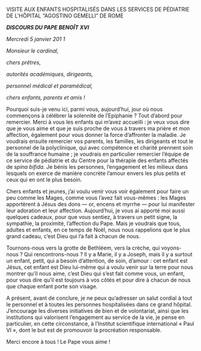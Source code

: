 VISITE AUX ENFANTS HOSPITALISÉS DANS LES SERVICES DE PÉDIATRIE DE L'HÔPITAL “AGOSTINO GEMELLI” DE ROME

***DISCOURS DU PAPE BENOÎT XVI***

*Mercredi 5 janvier 201* *1*

*Monsieur le cardinal,*

*chers prêtres,*

*autorités académiques, dirigeants,*

*personnel médical et paramédical,*

*chers enfants, parents et amis !*

Pourquoi suis-je venu ici, parmi vous, aujourd’hui, jour où nous commençons à célébrer la solennité de l’Epiphanie ? Tout d’abord pour remercier. Merci à vous les enfants qui m’avez accueilli : je veux vous dire que je vous aime et que je suis proche de vous à travers ma prière et mon affection, également pour vous donner la force d’affronter la maladie. Je voudrais ensuite remercier vos parents, les familles, les dirigeants et tout le personnel de la polyclinique, qui avec compétence et charité prennent soin de la souffrance humaine ; je voudrais en particulier remercier l’équipe de ce service de pédiatrie et du Centre pour la thérapie des enfants affectés de *spina bifida*. Je bénis les personnes, l’engagement et les milieux dans lesquels on exerce de manière concrète l’amour envers les plus petits et ceux qui en ont le plus besoin.

Chers enfants et jeunes, j’ai voulu venir vous voir également pour faire un peu comme les Mages, comme vous l’avez fait vous-mêmes : les Mages apportèrent à Jésus des dons — or, encens et myrrhe — pour lui manifester leur adoration et leur affection. Aujourd’hui, je vous ai apporté moi aussi quelques cadeaux, pour que vous sentiez, à travers un petit signe, la sympathie, la proximité, l’affection du Pape. Mais je voudrais que tous, adultes et enfants, en ce temps de Noël, nous nous rappelions que le plus grand cadeau, c’est Dieu qui l’a fait à chacun de nous.

Tournons-nous vers la grotte de Bethléem, vers la crèche, qui voyons-nous ? Qui rencontrons-nous ? Il y a Marie, il y a Joseph, mais il y a surtout un enfant, petit, qui a besoin d’attention, de soin, d’amour : cet enfant est Jésus, cet enfant est Dieu lui-même qui a voulu venir sur la terre pour nous montrer qu’il nous aime, c’est Dieu qui s’est fait comme vous, un enfant, pour vous dire qu’il est toujours à vos côtés et pour dire à chacun de nous que chaque enfant porte son visage.

A présent, avant de conclure, je ne peux qu’adresser un salut cordial à tout le personnel et à toutes les personnes hospitalisées dans ce grand hôpital. J’encourage les diverses initiatives de bien et de volontariat, ainsi que les institutions qui valorisent l’engagement au service de la vie, je pense en particulier, en cette circonstance, à l’Institut scientifique international « Paul VI », dont le but est de promouvoir la procréation responsable.

Merci encore à tous ! Le Pape vous aime !